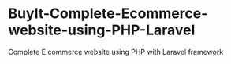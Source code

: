 # BuyIt-Complete-Ecommerce-website-using-PHP-Laravel
Complete E commerce website using PHP with Laravel framework
